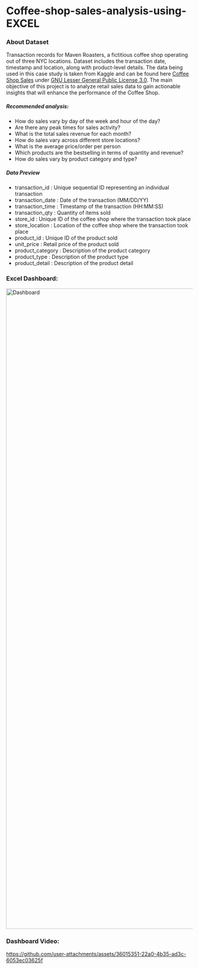 # Coffee-shop-sales-analysis-using-EXCEL

### About Dataset

Transaction records for Maven Roasters, a fictitious coffee shop operating out of three NYC locations. Dataset includes the transaction date, timestamp and location, along with product-level details. The data being used in this case study is taken from Kaggle and can be found here [Coffee Shop Sales](https://www.kaggle.com/datasets/ahmedabbas757/coffee-sales/data) under [GNU Lesser General Public License 3.0](https://www.gnu.org/licenses/lgpl-3.0.html). The main objective of this project is to analyze retail sales data to gain actionable insights that will enhance the performance of the Coffee Shop.

##### Recommended analysis: 

* How do sales vary by day of the week and hour of the day?
* ﻿﻿Are there any peak times for sales activity?
* What is the total sales revenue for each month?
* How do sales vary across different store locations?
* ﻿﻿What is the average price/order per person
* ﻿﻿Which products are the bestselling in terms of quantity and revenue?
* How do sales vary by product category and type?

##### Data Preview

* transaction_id : Unique sequential ID representing an individual transaction
* transaction_date : Date of the transaction (MM/DD/YY)
* transaction_time : Timestamp of the transaction (HH:MM:SS)
* transaction_qty : Quantity of items sold
* store_id : Unique ID of the coffee shop where the transaction took place
* store_location : Location of the coffee shop where the transaction took place
* product_id : Unique ID of the product sold
* unit_price : Retail price of the product sold
* product_category : Description of the product category
* product_type : Description of the product type
* product_detail : Description of the product detail

### Excel Dashboard:
<img width="1728" alt="Dashboard" src="https://github.com/user-attachments/assets/debe64bb-3112-4aa2-837f-5894cff0d3e5">

### Dashboard Video:
https://github.com/user-attachments/assets/36015351-22a0-4b35-ad3c-6053ec03625f



